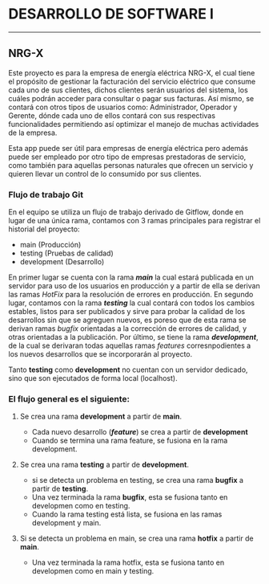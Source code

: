 
# DESARROLLO DE SOFTWARE I
-----------------------------------------------------------------------------------------------------

## NRG-X


Este proyecto es para la empresa de energía eléctrica NRG-X, el cual tiene el propósito de gestionar la facturación del servicio eléctrico que consume cada uno de sus clientes, dichos clientes serán usuarios del sistema, los cuáles podrán acceder  para consultar o pagar sus facturas. Así mismo, se contará con otros tipos de usuarios como: Administrador, Operador y Gerente, dónde cada uno de ellos contará con sus respectivas funcionalidades permitiendo así optimizar el manejo de muchas actividades de la empresa.

Esta app puede ser útil para empresas de energía eléctrica pero además puede ser empleado por otro tipo de empresas prestadoras de servicio, como también para aquellas personas naturales que ofrecen un servicio y quieren llevar un control de lo consumido por sus clientes.

### Flujo de trabajo Git

En el equipo se utiliza un flujo de trabajo derivado de Gitflow, donde en lugar de una única rama, contamos con 3 ramas principales para registrar el historial del proyecto:

- main (Producción)
- testing (Pruebas de calidad)
- development (Desarrollo)

En primer lugar se cuenta con la rama **_main_** la cual estará publicada en un servidor para uso de los usuarios en producción y a partir de ella se derivan las ramas *HotFix* para la resolución de errores en producción. En segundo lugar, contamos con la rama **_testing_** la cual contará con todos los cambios estables, listos para ser publicados y sirve para probar la calidad de los desarrollos sin que se agreguen nuevos, es poreso que de esta rama se derivan ramas *bugfix* orientadas a la corrección de errores de calidad, y otras orientadas a la publicación. Por último, se tiene la rama **_development_**, de la cual se derivaran todas aquellas ramas *features* corresnpodientes a los nuevos desarrollos que se incorporarán al proyecto.

Tanto **testing** como **development** no cuentan con un servidor dedicado, sino que son ejecutados de forma local (localhost).


### El flujo general es el siguiente:

1. Se crea una rama **development** a partir de **main**.
    - Cada nuevo desarrollo (**_feature_**) se crea a partir de **development**
    - Cuando se termina una rama feature, se fusiona en la rama development.

2. Se crea una rama **testing** a partir de **development**.
    - si se detecta un problema en testing, se crea una rama **bugfix** a partir de **testing**.
    - Una vez terminada la rama **bugfix**, esta se fusiona tanto en developmen como en testing.
    - Cuando la rama testing está lista, se fusiona en las ramas development y main.

3. Si se detecta un problema en main, se crea una rama **hotfix** a partir de **main**.
    - Una vez terminada la rama hotfix, esta se fusiona tanto en developmen como en main y testing.
